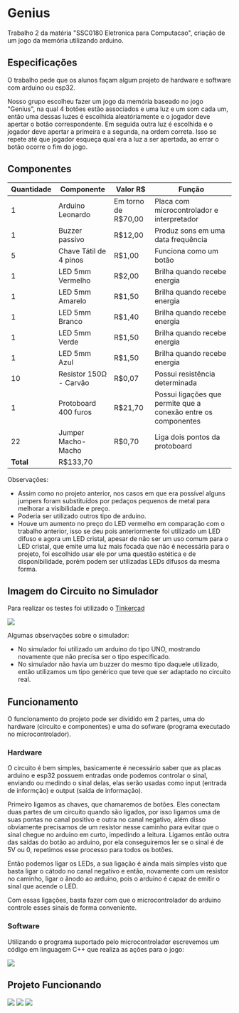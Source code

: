 # Genius
Trabalho 2 da matéria "SSC0180 Eletronica para Computacao", criação de um jogo da memória utilizando arduino.

## Especificações
O trabalho pede que os alunos façam algum projeto de hardware e software com arduino ou esp32.

Nosso grupo escolheu fazer um jogo da memória baseado no jogo "Genius", na qual 4 botões estão associados e uma luz e um som cada um, então uma dessas luzes é escolhida aleatóriamente e o jogador deve apertar o botão correspondente. Em seguida outra luz é escolhida e o jogador deve apertar a primeira e a segunda, na ordem correta. Isso se repete até que jogador esqueça qual era a luz a ser apertada, ao errar o botão ocorre o fim do jogo.

## Componentes

| Quantidade | Componente             | Valor R$            | Função                                                         |
| ---------- | ---------------------- | ------------------- | -------------------------------------------------------------- |
| 1          | Arduino Leonardo       | Em torno de R$70,00 | Placa com microcontrolador e interpretador                     |
| 1          | Buzzer passivo         | R$12,00             | Produz sons em uma data frequência                             |
| 5          | Chave Tátil de 4 pinos | R$1,00              | Funciona como um botão                                         |
| 1          | LED 5mm Vermelho       | R$2,00              | Brilha quando recebe energia                                   |
| 1          | LED 5mm Amarelo        | R$1,50              | Brilha quando recebe energia                                   |
| 1          | LED 5mm Branco         | R$1,40              | Brilha quando recebe energia                                   |
| 1          | LED 5mm Verde          | R$1,50              | Brilha quando recebe energia                                   |
| 1          | LED 5mm  Azul          | R$1,50              | Brilha quando recebe energia                                   |
| 10         | Resistor 150Ω - Carvão | R$0,07              | Possui resistência determinada                                 |
| 1          | Protoboard 400 furos   | R$21,70             | Possui ligações que permite que a conexão entre os componentes |
| 22         | Jumper Macho-Macho     | R$0,70              | Liga dois pontos da protoboard                                 |
| **Total**  | R$133,70               |

Observações:
- Assim como no projeto anterior, nos casos em que era possível alguns jumpers foram substituídos por pedaços pequenos de metal para melhorar a visibilidade e preço.
- Poderia ser utilizado outros tipo de arduino.
- Houve um aumento no preço do LED vermelho em comparação com o trabalho anterior, isso se deu pois anteriormente foi utilizado um LED difuso e agora um LED cristal, apesar de não ser um uso comum para o LED cristal, que emite uma luz mais focada que não é necessária para o projeto, foi escolhido usar ele por uma questão estética e de disponibilidade, porém podem ser utilizadas LEDs difusos da mesma forma.

## Imagem do Circuito no Simulador
Para realizar os testes foi utilizado o [Tinkercad](https://www.tinkercad.com/dashboard)

<img src="arduino-tinkercad.png">

Algumas observações sobre o simulador:
- No simulador foi utilizado um arduino do tipo UNO, mostrando novamente que não precisa ser o tipo especificado.
- No simulador não havia um buzzer do mesmo tipo daquele utilizado, então utilizamos um tipo genérico que teve que ser adaptado no circuito real.

## Funcionamento
O funcionamento do projeto pode ser dividido em 2 partes, uma do hardware (circuito e componentes) e uma do sofware (programa executado no microcontrolador).

### Hardware
O circuito é bem simples, basicamente é necessário saber que as placas arduino e esp32 possuem entradas onde podemos controlar o sinal, enviando ou medindo o sinal delas, elas serão usadas como input (entrada de informção) e output (saída de informação).

Primeiro ligamos as chaves, que chamaremos de botões. Eles conectam duas partes de um circuito quando são ligados, por isso ligamos uma de suas pontas no canal positivo e outra no canal negativo, além disso obviamente precisamos de um resistor nesse caminho para evitar que o sinal chegue no arduino em curto, impedindo a leitura. Ligamos então outra das saídas do botão ao arduino, por ela conseguiremos ler se o sinal é de 5V ou 0, repetimos esse processo para todos os botões.

Então podemos ligar os LEDs, a sua ligação é ainda mais simples visto que basta ligar o cátodo no canal negativo e então, novamente com um resistor no caminho, ligar o ânodo ao arduino, pois o arduino é capaz de emitir o sinal que acende o LED.

Com essas ligações, basta fazer com que o microcontrolador do arduino controle esses sinais de forma conveniente.

### Software
Utilizando o programa suportado pelo microcontrolador escrevemos um código em linguagem C++ que realiza as ações para o jogo:

<img src="code.png">

## Projeto Funcionando

<img src="completo.jpg">

<img src="arduino.jpg">

<img src="placa.jpg">